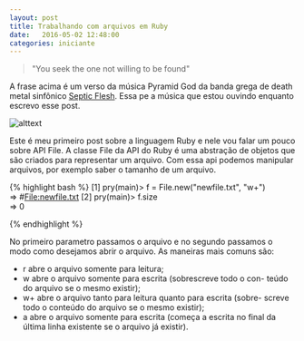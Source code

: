 ```yaml
---
layout: post
title: Trabalhando com arquivos em Ruby
date:   2016-05-02 12:48:00
categories: iniciante
---
```


> "You seek the one not willing to be found"

A frase acima é um verso da música Pyramid God da banda grega de death metal sinfônico  [Septic Flesh](http://www.septicflesh.com/). Essa  pe a música que estou ouvindo enquanto escrevo esse post.

![alttext](https://i.ytimg.com/vi/AFY_RuQQgYU/0.jpg)

Este é meu primeiro post sobre a linguagem Ruby e nele vou falar um pouco sobre API File. 
A classe File da API do Ruby é uma abstração de objetos que são criados para representar um arquivo. Com essa api podemos manipular arquivos, por exemplo saber o tamanho de um arquivo.


{% highlight bash %}
[1] pry(main)> f = File.new("newfile.txt",  "w+")                                                                                                                         
=> #<File:newfile.txt>
[2] pry(main)> f.size                                                                                                                                                     
=> 0

{% endhighlight %}

No primeiro parametro passamos o arquivo e no segundo passamos 
o  modo como desejamos abrir o arquivo. As maneiras mais comuns são:

 -  r abre o arquivo somente para leitura;
 -  w abre o arquivo somente para escrita (sobrescreve todo o con-
teúdo do arquivo se o mesmo existir);
 - w+ abre o arquivo tanto para leitura quanto para escrita (sobre-
screve todo o conteúdo do arquivo se o mesmo existir);
 -  a abre o arquivo somente para escrita (começa a escrita no final
da última linha existente se o arquivo já existir).
